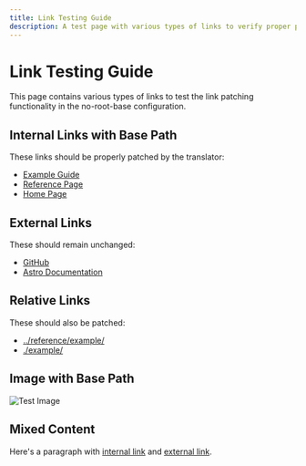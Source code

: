 ```yaml
---
title: Link Testing Guide
description: A test page with various types of links to verify proper patching.
---
```


# Link Testing Guide

This page contains various types of links to test the link patching functionality in the no-root-base configuration.

## Internal Links with Base Path

These links should be properly patched by the translator:

- [Example Guide](/my-docs-base/en/guides/example/)
- [Reference Page](/my-docs-base/en/reference/example/) 
- [Home Page](/my-docs-base/en/)

## External Links

These should remain unchanged:

- [GitHub](https://github.com)
- [Astro Documentation](https://docs.astro.build)

## Relative Links

These should also be patched:

- [../reference/example/](../reference/example/)
- [./example/](./example/)

## Image with Base Path

![Test Image](/my-docs-base/assets/test.jpg)

## Mixed Content

Here's a paragraph with [internal link](/my-docs-base/en/guides/example/) and [external link](https://example.com).